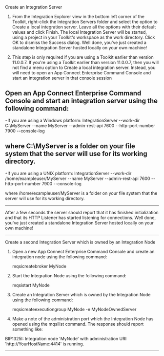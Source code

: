 Create an Integration Server


1. From the Integration Explorer view in the bottom left corner of the Toolkit, right-click the Integration Servers folder and select the option to Create a local integration server. 
 Leave all the options with their default values and click Finish.
 The local Integration Server will be started, using a project in your Toolkit's workspace as the work directory. Click OK to dismiss the Success dialog. 
 Well done, you've just created a standalone Integration Server hosted locally on your own machine!


2. This step is only required if you are using a Toolkit earlier than version 11.0.0.7. If you're using a Toolkit earlier than version 11.0.0.7, then you will not find a menu option to Create a local integration server. 
 Instead, you will need to open an App Connect Enterprise Command Console and start an integration server in that console session
 
 Open an App Connect Enterprise Command Console and start an integration server using the following command:
-----------------------------------------------------------------------------------------------------------------------------------------------
 ◦If you are using a Windows platform: 
 IntegrationServer --work-dir C:\MyServer 
				  --name MyServer 
				  --admin-rest-api 7600 
				  --http-port-number 7900 
				  --console-log 
				  
 where C:\MyServer is a folder on your file system that the server will use for its working directory.
---------------------------------------------------------------------------------------------------------------------------
◦If you are using a UNIX platform: 
IntegrationServer --work-dir /home/exampleuser/MyServer 
				--name MyServer --admin-rest-api 7600 
				--http-port-number 7900 
				--console-log 
				
				
where /home/exampleuser/MyServer is a folder on your file system that the server will use for its working directory. 

------------------------------------------------------------------------------------------------------------------------------------

After a few seconds the server should report that it has finished initialization and that its HTTP Listener has started listening for connections. Well done, you've just created a standalone Integration Server hosted locally on your own machine!

-------------------------------------------------------------------------------------------------------------------------------------

Create a second Integration Server which is owned by an Integration Node 
1. Open a new App Connect Enterprise Command Console and create an integration node using the following command:
	
	mqsicreatebroker MyNode 

2. Start the Integration Node using the following command:
	
	mqsistart MyNode

3. Create an Integration Server which is owned by the Integration Node using the following command:
	
	mqsicreateexecutiongroup MyNode -e MyNodeOwnedServer

4. Make a note of the administration port which the Integration Node has opened using the mqsilist command.
The response should report something like:

BIP1325I: Integration node 'MyNode' with administration URI 'http://YourHostName:4414' is running.

---------------------------------------------------------------------------------------------------------------------------------